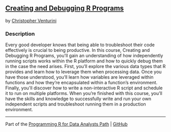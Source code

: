 ## [Creating and Debugging R Programs](https://app.pluralsight.com/library/courses/creating-debugging-r-programs/description)
by [Christopher Venturini](https://app.pluralsight.com/profile/author/chris-venturini)

### Description
Every good developer knows that being able to troubleshoot their code effectively is crucial to being productive. In this course, Creating and Debugging R Programs, you'll gain an understanding of how independently running scripts works within the R platform and how to quickly debug them in the case the need arises. First, you’ll explore the various data types that R provides and learn how to leverage them when processing data. Once you have those understood, you’ll learn how variables are leveraged within functions and how they’re encapsulated within a function’s environment. Finally, you'll discover how to write a non-interactive R script and schedule it to run on multiple platforms. When you’re finished with this course, you’ll have the skills and knowledge to successfully write and run your own independent scripts and troubleshoot running them in a production environment.

<hr>

Part of the [Programming R for Data Analysts Path](https://app.pluralsight.com/paths/skills/programming-r-for-data-analysts) | [GitHub](https://github.com/nathayoung/pluralsight/tree/master/Skill_Paths/Programming_R_for_Data_Analysts)
